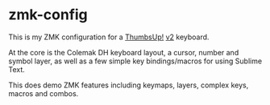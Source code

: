 # zmk-config

This is my ZMK configuration for a [ThumbsUp!](https://www.thumbsup.shop/)
[v2](https://www.thumbsup.shop/product-page/thumbs-up-v2-nice-nano-wireless-bluetooth-zmk)
keyboard.

At the core is the Colemak DH keyboard layout, a cursor, number and symbol
layer, as well as a few simple key bindings/macros for using Sublime Text.

This does demo ZMK features including keymaps, layers, complex keys, macros and
combos.